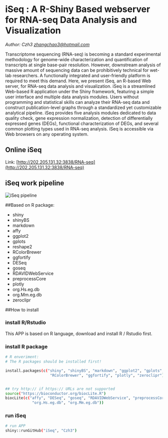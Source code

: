 # iSeq : A R-Shiny Based webserver for RNA-seq Data Analysis and Visualization

_Author: Czh3 <zhangchao3@hotmail.com>_

Transcriptome sequencing (RNA-seq) is becoming a standard experimental methodology for genome-wide characterization and quantification of transcripts at single base-pair resolution. However, downstream analysis of massive amount of sequencing data can be prohibitively technical for wet-lab researchers. A functionally integrated and user-friendly platform is required to meet this demand. Here, we present iSeq, an R-based Web server, for RNA-seq data analysis and visualization. iSeq is a streamlined Web-based R application under the Shiny framework, featuring a simple user interface and multiple data analysis modules. Users without programming and statistical skills can analyze their RNA-seq data and construct publication-level graphs through a standardized yet customizable analytical pipeline. iSeq provides five analysis modules dedicated to data quality check, gene expression normalization, detection of differentially expressed genes (DEGs), functional characterization of DEGs, and several common plotting types used in RNA-seq analysis. iSeq is accessible via Web browsers on any operating system.

## Online iSeq
Link: [http://202.205.131.32:3838/RNA-seq](http://202.205.131.32:3838/RNA-seq)

## iSeq work pipeline
![iSeq pipeline](https://github.com/Czh3/iSeq/blob/master/www/iseq.pipeline.png)

##Based on R package:
* shiny
* shinyBS
* markdown
* affy
* ggplot2
* gplots
* reshape2
* RColorBrewer
* ggfortify
* DESeq
* goseq
* RDAVIDWebService
* preprocessCore
* plotly
* org.Hs.eg.db
* org.Mm.eg.db
* zeroclipr

##How to install

### install R/Rstudio
This APP is based on R language, download and install R / Rstudio first.
 
### install R package
```bash
# R enveriment:
# The R packages should be installed first!

install.packages(c("shiny", "shinyBS", "markdown", "ggplot2", "gplots", "reshape2",
					"RColorBrewer", "ggfortify", "plotly", "zeroclipr"))


## try http:// if https:// URLs are not supported
source("https://bioconductor.org/biocLite.R")
biocLite(c("affy", "DESeq", "goseq", "RDAVIDWebService", "preprocessCore",
			"org.Hs.eg.db", "org.Mm.eg.db"))

```
### run iSeq
```bash
# run APP 
shiny::runGitHub("iSeq", "Czh3")
```

